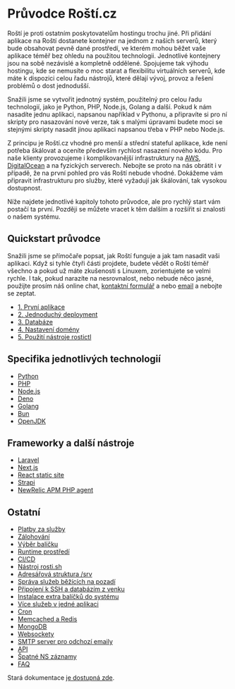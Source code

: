 # Průvodce Roští.cz

Roští je proti ostatním poskytovatelům hostingu trochu jiné. Při přidání aplikace na Roští dostanete kontejner na jednom z našich serverů, který bude obsahovat pevně dané prostředí, ve kterém mohou běžet vaše aplikace téměř bez ohledu na použitou technologii. Jednotlivé kontejnery jsou na sobě nezávislé a kompletně oddělené. Spojujeme tak výhodu hostingu, kde se nemusíte o moc starat a flexibilitu virtuálních serverů, kde máte k dispozici celou řadu nástrojů, které dělají vývoj, provoz a řešení problémů o dost jednodušší.

Snažili jsme se vytvořit jednotný systém, použitelný pro celou řadu technologií, jako je Python, PHP, Node.js, Golang a další. Pokud k nám nasadíte jednu aplikaci, napsanou například v Pythonu, a připravíte si pro ní skripty pro nasazování nové verze, tak s malými úpravami budete moci se stejnými skripty nasadit jinou aplikaci napsanou třeba v PHP nebo Node.js.

Z principu je Roští.cz vhodné pro menší a střední stateful aplikace, kde není potřeba škálovat a oceníte především rychlost nasazení nového kódu. Pro naše klienty provozujeme i komplikovanější infrastruktury na [AWS](https://aws.amazon.com/), [DigitalOcean](https://www.digitalocean.com/) a na fyzických serverech. Nebojte se proto na nás obrátit i v případě, že na první pohled pro vás Roští nebude vhodné. Dokážeme vám připravit infrastrukturu pro služby, které vyžadují jak škálování, tak vysokou dostupnost.

Níže najdete jednotlivé kapitoly tohoto průvodce, ale pro rychlý start vám postačí ta první. Později se můžete vracet k těm dalším a rozšířit si znalosti o našem systému.

## Quickstart průvodce

Snažili jsme se přímočaře popsat, jak Roští funguje a jak tam nasadit vaši aplikaci. Když si tyhle čtyři části projdete, budete vědět o Roští téměř všechno a pokud už máte zkušenosti s Linuxem, zorientujete se velmi rychle. I tak, pokud narazíte na nesrovnalost, nebo nebude něco jasné, použijte prosím náš online chat, [kontaktní formulář](https://rosti.cz/kontakt/) a nebo [email](mailto:podpora@rosti.cz) a nebojte se zeptat.

* [1. První aplikace](cs/quickstart/first_app.md)
* [2. Jednoduchý deployment](cs/quickstart/first_deployment.md)
* [3. Databáze](cs/quickstart/databases.md)
* [4. Nastavení domény](cs/quickstart/domains.md)
* [5. Použití nástroje rostictl](cs/quickstart/rostictl.md)

## Specifika jednotlivých technologií

* [Python](cs/apps/python.md)
* [PHP](cs/apps/php.md)
* [Node.js](cs/apps/nodejs.md)
* [Deno](cs/apps/deno.md)
* [Golang](cs/apps/golang.md)
* [Bun](cs/apps/bun.md)
* [OpenJDK](cs/apps/openjdk.md)
<!-- * [Ruby](apps/ruby.md) -->

## Frameworky a další nástroje

* [Laravel](cs/frameworks/laravel.md)
* [Next.js](cs/frameworks/nextjs.md)
* [React static site](cs/frameworks/react-static.md)
* [Strapi](cs/frameworks/strapi.md)
* [NewRelic APM PHP agent](cs/frameworks/newrelic-php.md)

## Ostatní
* [Platby za služby](cs/billing.md)
* [Zálohování](cs/backup.md)
* [Výběr balíčku](cs/plans.md)
* [Runtime prostředí](cs/runtime.md)
* [CI/CD](cs/cicd.md)
* [Nástroj rosti.sh](cs/rosti_sh.md)
* [Adresářová struktura /srv](cs/srv.md)
* [Správa služeb běžících na pozadí](cs/supervisor.md)
* [Připojení k SSH a databázím z venku](cs/ssh.md)
* [Instalace extra balíčků do systému](cs/extra-packages.md)
* [Více služeb v jedné aplikaci](cs/multidomains.md)
* [Cron](cs/cron.md)
* [Memcached a Redis](cs/memcached_redis.md)
* [MongoDB](cs/mongo.md)
* [Websockety](cs/websockets.md)
* [SMTP server pro odchozí emaily](cs/smtp.md)
* [API](cs/api.md)
* [Špatné NS záznamy](cs/wrong_ns.md)
* [FAQ](cs/faq.md)
<!-- * [HTTPS](https.md) -->
<!-- * [Nginx (přesměrování, více domén s jiným obsahem)](nginx.md) -->
<!-- * [Tipy pro deployment nového kódu](deployment.md) -->

Stará dokumentace [je dostupná zde](old/index.md).
